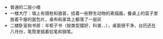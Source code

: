 - 普通的二层小楼
- 一楼大厅：墙上有猎枪和狼首，挂着一些野生动物的素描画，餐桌上的篮子里放着干瘪的面包片，桌布和家具上都落了一层灰
- 二楼卧室和书房：半柜子书（按类型摆好，科普、、），桌面很干净，台历还在八月份，笔筒里插着铅笔和钢笔。